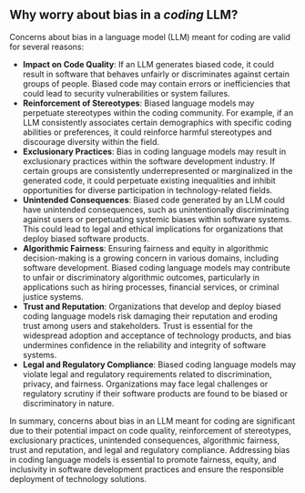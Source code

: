 ## Why worry about bias in a _coding_ LLM?

Concerns about bias in a language model (LLM) meant for coding are valid for several reasons:
- **Impact on Code Quality**: If an LLM generates biased code, it could result in software that behaves unfairly or discriminates against certain groups of people. Biased code may contain errors or inefficiencies that could lead to security vulnerabilities or system failures.
- **Reinforcement of Stereotypes**: Biased language models may perpetuate stereotypes within the coding community. For example, if an LLM consistently associates certain demographics with specific coding abilities or preferences, it could reinforce harmful stereotypes and discourage diversity within the field.
- **Exclusionary Practices**: Bias in coding language models may result in exclusionary practices within the software development industry. If certain groups are consistently underrepresented or marginalized in the generated code, it could perpetuate existing inequalities and inhibit opportunities for diverse participation in technology-related fields.
- **Unintended Consequences**: Biased code generated by an LLM could have unintended consequences, such as unintentionally discriminating against users or perpetuating systemic biases within software systems. This could lead to legal and ethical implications for organizations that deploy biased software products.
- **Algorithmic Fairness**: Ensuring fairness and equity in algorithmic decision-making is a growing concern in various domains, including software development. Biased coding language models may contribute to unfair or discriminatory algorithmic outcomes, particularly in applications such as hiring processes, financial services, or criminal justice systems.
- **Trust and Reputation**: Organizations that develop and deploy biased coding language models risk damaging their reputation and eroding trust among users and stakeholders. Trust is essential for the widespread adoption and acceptance of technology products, and bias undermines confidence in the reliability and integrity of software systems.
- **Legal and Regulatory Compliance**: Biased coding language models may violate legal and regulatory requirements related to discrimination, privacy, and fairness. Organizations may face legal challenges or regulatory scrutiny if their software products are found to be biased or discriminatory in nature.  

In summary, concerns about bias in an LLM meant for coding are significant due to their potential impact on code quality, reinforcement of stereotypes, exclusionary practices, unintended consequences, algorithmic fairness, trust and reputation, and legal and regulatory compliance. Addressing bias in coding language models is essential to promote fairness, equity, and inclusivity in software development practices and ensure the responsible deployment of technology solutions.
